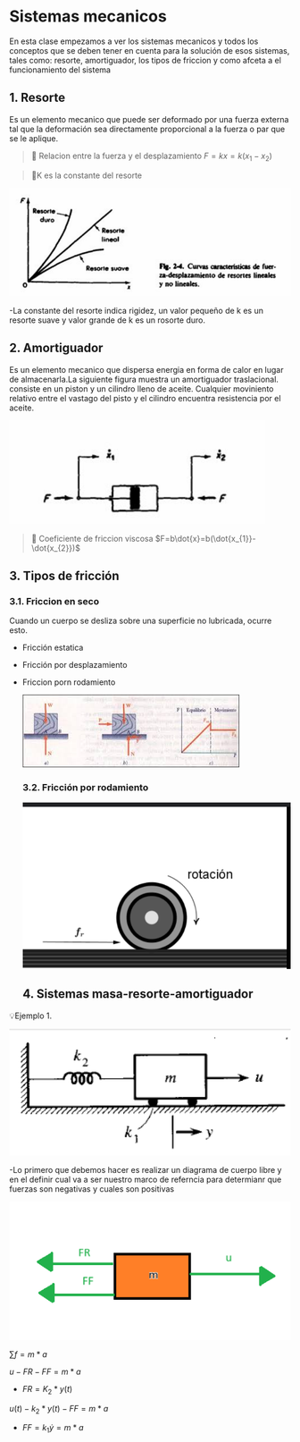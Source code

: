 # Sistemas mecanicos 
En esta clase empezamos a ver los sistemas mecanicos y todos los conceptos que se deben tener en cuenta para la solución de esos sistemas, tales como: resorte, amortiguador, los tipos de friccion y como afceta a el funcionamiento del sistema 

## 1. Resorte 
Es un elemento mecanico que puede ser deformado por una fuerza externa tal que la deformación sea directamente proporcional a la fuerza o par que se le aplique.

>🔑 Relacion entre la fuerza y el desplazamiento 
$F=kx=k(x_{1}-x_{2})$

>🔑K es la constante del resorte

![](https://github.com/diegavila00/Apuntes/blob/main/TP/resorte.png)

-La constante del resorte indica rigidez, un valor pequeño de k es un resorte suave y valor grande de k es un rosorte duro.

## 2. Amortiguador 
Es un elemento mecanico que dispersa energia en forma de calor en lugar de almacenarla.La siguiente figura muestra un amortiguador traslacional. consiste en un piston y un cilindro lleno de aceite. Cualquier moviniento relativo entre el vastago del pisto y el cilindro encuentra resistencia por el aceite.

![Amortiguador translacional](https://github.com/diegavila00/Apuntes/blob/main/TP/Captura%20de%20pantalla%202024-09-17%20103113.png)

>🔑 Coeficiente de friccion viscosa
>$F=b\dot{x}=b(\dot{x_{1}}-\dot{x_{2}})$

## 3. Tipos de fricción 
### 3.1. Friccion en seco 
Cuando un cuerpo se desliza sobre una superficie no lubricada, ocurre esto.

- Fricción estatica 
- Fricción por desplazamiento 
- Friccion porn rodamiento

  ![](https://github.com/diegavila00/Apuntes/blob/main/TP/image.png)

  ### 3.2. Fricción por rodamiento
  ![](https://github.com/diegavila00/Apuntes/blob/main/TP/rotacion.png)

  ## 4. Sistemas masa-resorte-amortiguador
  
💡Ejemplo 1. 
  
  ![](https://github.com/diegavila00/Apuntes/blob/main/TP/Masa%20resorte.png)

  -Lo primero que debemos hacer es realizar un diagrama de cuerpo libre y en el definir cual va a ser nuestro marco de referncia para determianr que fuerzas son negativas y cuales son positivas

  ![](https://github.com/diegavila00/Apuntes/blob/main/TP/cuerpo%20libre.png)

$\sum f = m*a$

$u-FR-FF=m*a$

- $FR=K_{2}*y(t)$
  
$u(t)-k_{2}*y(t)-FF=m*a$

- $FF=k_{1}\dot{y}=m*a$






















